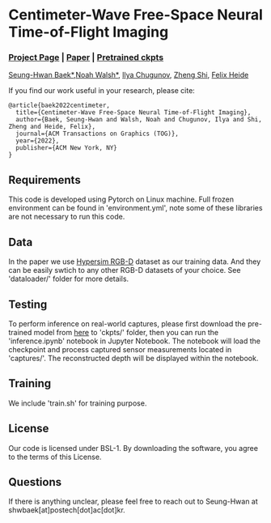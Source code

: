 # Centimeter-Wave Free-Space Neural Time-of-Flight Imaging
### [Project Page](https://light.princeton.edu/publication/ghztof/) | [Paper](https://dl.acm.org/doi/10.1145/3522671) | [Pretrained ckpts]()

[Seung-Hwan Baek*](https://www.shbaek.com/),[Noah Walsh*](), [Ilya Chugunov](https://ilyac.info/), [Zheng Shi](https://zheng-shi.github.io/), [Felix Heide](https://www.cs.princeton.edu/~fheide/)

If you find our work useful in your research, please cite:
```
@article{baek2022centimeter,
  title={Centimeter-Wave Free-Space Neural Time-of-Flight Imaging},
  author={Baek, Seung-Hwan and Walsh, Noah and Chugunov, Ilya and Shi, Zheng and Heide, Felix},
  journal={ACM Transactions on Graphics (TOG)},
  year={2022},
  publisher={ACM New York, NY}
}
```

## Requirements
This code is developed using Pytorch on Linux machine. Full frozen environment can be found in 'environment.yml', note some of these libraries are not necessary to run this code. 

## Data
In the paper we use [Hypersim RGB-D](https://github.com/apple/ml-hypersim) dataset as our training data. And they can be easily swtich to any other RGB-D datasets of your choice. See 'dataloader/' folder for more details. 

## Testing
To perform inference on real-world captures, please first download the pre-trained model from [here]() to 'ckpts/' folder, then you can run the 'inference.ipynb' notebook in Jupyter Notebook. The notebook will load the checkpoint and process captured sensor measurements located in 'captures/'. The reconstructed depth will be displayed within the notebook.

## Training
We include 'train.sh' for training purpose. 

## License
Our code is licensed under BSL-1. By downloading the software, you agree to the terms of this License. 

## Questions
If there is anything unclear, please feel free to reach out to Seung-Hwan at shwbaek[at]postech[dot]ac[dot]kr.
